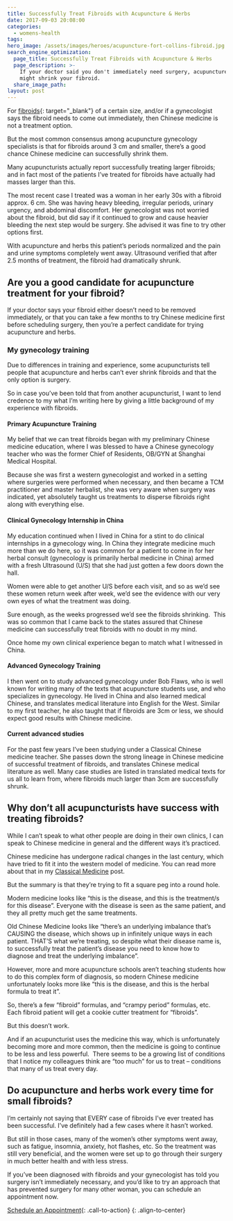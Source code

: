 ```yaml
---
title: Successfully Treat Fibroids with Acupuncture & Herbs
date: 2017-09-03 20:08:00
categories:
  - womens-health
tags:
hero_image: /assets/images/heroes/acupuncture-fort-collins-fibroid.jpg
search_engine_optimization:
  page_title: Successfully Treat Fibroids with Acupuncture & Herbs
  page_description: >-
    If your doctor said you don't immediately need surgery, acupuncture & herbs
    might shrink your fibroid.
  share_image_path:
layout: post
---
```


For [fibroids](https://www.mayoclinic.org/diseases-conditions/uterine-fibroids/symptoms-causes/syc-20354288){: target="_blank"} of a certain size, and/or if a gynecologist says the fibroid needs to come out immediately, then Chinese medicine is not a treatment option.

But the most common consensus among acupuncture gynecology specialists is that for fibroids around 3 cm and smaller, there’s a good chance Chinese medicine can successfully shrink them.

Many acupuncturists actually report successfully treating larger fibroids; and in fact most of the patients I’ve treated for fibroids have actually had masses larger than this.

The most recent case I treated was a woman in her early 30s with a fibroid approx. 6 cm. She was having heavy bleeding, irregular periods, urinary urgency, and abdominal discomfort. Her gynecologist was not worried about the fibroid, but did say if it continued to grow and cause heavier bleeding the next step would be surgery. She advised it was fine to try other options first.

With acupuncture and herbs this patient’s periods normalized and the pain and urine symptoms completely went away. Ultrasound verified that after 2.5 months of treatment, the fibroid had dramatically shrunk.

## Are you a good candidate for acupuncture treatment for your fibroid?

If your doctor says your fibroid either doesn’t need to be removed immediately, or that you can take a few months to try Chinese medicine first before scheduling surgery, then you’re a perfect candidate for trying acupuncture and herbs.

### My gynecology training

Due to differences in training and experience, some acupuncturists tell people that acupuncture and herbs can’t ever shrink fibroids and that the only option is surgery.

So in case you’ve been told that from another acupuncturist, I want to lend credence to my what I’m writing here by giving a little background of my experience with fibroids.

#### Primary Acupuncture Training

My belief that we can treat fibroids began with my preliminary Chinese medicine education, where I was blessed to have a Chinese gynecology teacher who was the former Chief of Residents, OB/GYN at Shanghai Medical Hospital.

Because she was first a western gynecologist and worked in a setting where surgeries were performed when necessary, and then became a TCM practitioner and master herbalist, she was very aware when surgery was indicated, yet absolutely taught us treatments to disperse fibroids right along with everything else.

#### Clinical Gynecology Internship in China

My education continued when I lived in China for a stint to do clinical internships in a gynecology wing. In China they integrate medicine much more than we do here, so it was common for a patient to come in for her herbal consult (gynecology is primarily herbal medicine in China) armed with a fresh Ultrasound (U/S) that she had just gotten a few doors down the hall.

Women were able to get another U/S before each visit, and so as we’d see these women return week after week, we’d see the evidence with our very own eyes of what the treatment was doing.

Sure enough, as the weeks progressed we’d see the fibroids shrinking. &nbsp;This was so common that I came back to the states assured that Chinese medicine can successfully treat fibroids with no doubt in my mind.

Once home my own clinical experience began to match what I witnessed in China.

#### Advanced Gynecology Training

I then went on to study advanced gynecology under Bob Flaws, who is well known for writing many of the texts that acupuncture students use, and who specializes in gynecology. He lived in China and also learned medical Chinese, and translates medical literature into English for the West. Similar to my first teacher, he also taught that if fibroids are 3cm or less, we should expect good results with Chinese medicine.

#### Current advanced studies

For the past few years I’ve been studying under a Classical Chinese medicine teacher. She passes down the strong lineage in Chinese medicine of successful treatment of fibroids, and translates Chinese medical literature as well. Many case studies are listed in translated medical texts for us all to learn from, where fibroids much larger than 3cm are successfully shrunk.

## Why don’t all acupuncturists have success with treating fibroids?

While I can’t speak to what other people are doing in their own clinics, I can speak to Chinese medicine in general and the different ways it’s practiced.

Chinese medicine has undergone radical changes in the last century, which have tried to fit it into the western model of medicine. You can read more about that in my [Classical Medicine](/2018/01/01/classical-chinese-medicine-8211-what-it-is-why-it-matters-and-why-i8217m-moving-towards-it-in-my-practice/) post.

But the summary is that they’re trying to fit a square peg into a round hole.

Modern medicine looks like “this is the disease, and this is the treatment/s for this disease”. Everyone with the disease is seen as the same patient, and they all pretty much get the same treatments.

Old Chinese Medicine looks like “there’s an underlying imbalance that’s CAUSING the disease, which shows up in infinitely unique ways in each patient. THAT’S what we’re treating, so despite what their disease name is, to successfully treat the patient’s disease you need to know how to diagnose and treat the underlying imbalance”.

However, more and more acupuncture schools aren’t teaching students how to do this complex form of diagnosis, so modern Chinese medicine unfortunately looks more like “this is the disease, and this is the herbal formula to treat it”.

So, there’s a few “fibroid” formulas, and “crampy period” formulas, etc.&nbsp; Each fibroid patient will get a cookie cutter treatment for “fibroids”.

But this doesn’t work.

And if an acupuncturist uses the medicine this way, which is unfortunately becoming more and more common, then the medicine is going to continue to be less and less powerful.&nbsp; There seems to be a growing list of conditions that I notice my colleagues think are “too much” for us to treat – conditions that many of us treat every day.

## Do acupuncture and herbs work every time for small fibroids?

I’m certainly not saying that EVERY case of fibroids I’ve ever treated has been successful. I’ve definitely had a few cases where it hasn’t worked.

But still in those cases, many of the women’s other symptoms went away, such as fatigue, insomnia, anxiety, hot flashes, etc. So the treatment was still very beneficial, and the women were set up to go through their surgery in much better health and with less stress.

If you’ve been diagnosed with fibroids and your gynecologist has told you surgery isn’t immediately necessary, and you’d like to try an approach that has prevented surgery for many other woman, you can schedule an appointment now.

[Schedule an Appointment](/make-an-appointment/){: .call-to-action}
{: .align-to-center}